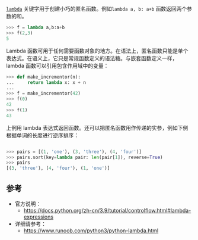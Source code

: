 [`lambda`](https://docs.python.org/zh-cn/3.9/reference/expressions.html#lambda) 关键字用于创建小巧的匿名函数。例如`lambda a, b: a+b` 函数返回两个参数的和。
```python
>>> f = lambda a,b:a+b
>>> f(2,3)
5
```
Lambda 函数可用于任何需要函数对象的地方。在语法上，匿名函数只能是单个表达式。在语义上，它只是常规函数定义的语法糖。与嵌套函数定义一样，lambda 函数可以引用包含作用域中的变量：

```python
>>> def make_incrementor(n):
...     return lambda x: x + n
...
>>> f = make_incrementor(42)
>>> f(0)
42
>>> f(1)
43
```
上例用 lambda 表达式返回函数。还可以把匿名函数用作传递的实参，例如下例根据单词的长度进行逆序排序：

```python

>>> pairs = [(1, 'one'), (3, 'three'), (4, 'four')]
>>> pairs.sort(key=lambda pair: len(pair[1]), reverse=True)
>>> pairs
[(3, 'three'), (4, 'four'), (1, 'one')]

```
## 参考
- 官方说明：
	- https://docs.python.org/zh-cn/3.9/tutorial/controlflow.html#lambda-expressions
- 详细请参考：
	- https://www.runoob.com/python3/python-lambda.html